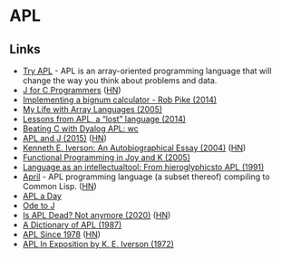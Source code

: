 # APL

## Links

* [Try APL](https://tryapl.org/) - APL is an array-oriented programming language that will change the way you think about problems and data.
* [J for C Programmers](https://www.jsoftware.com/help/jforc/contents.htm) \([HN](https://news.ycombinator.com/item?id=23412724)\)
* [Implementing a bignum calculator - Rob Pike \(2014\)](https://www.youtube.com/watch?v=PXoG0WX0r_E)
* [My Life with Array Languages \(2005\)](http://webdocs.cs.ualberta.ca/~smillie/Jpage/MyLife.pdf)
* [Lessons from APL, a “lost” language \(2014\)](https://blog.benjojo.co.uk/post/2014-05-26-APL-the-lost-language.md)
* [Beating C with Dyalog APL: wc](https://ummaycoc.github.io/wc.apl/)
* [APL and J \(2015\)](https://crypto.stanford.edu/~blynn/c/apl.html) \([HN](https://news.ycombinator.com/item?id=21792763)\)
* [Kenneth E. Iverson: An Autobiographical Essay \(2004\)](http://archive.vector.org.uk/trad/v234/iverson.pdf) \([HN](https://news.ycombinator.com/item?id=21855821)\)
* [Functional Programming in Joy and K \(2005\)](http://archive.vector.org.uk/art10000360)
* [Language as an intellectualtool: From hieroglyphicsto APL \(1991\)](http://citeseerx.ist.psu.edu/viewdoc/download?doi=10.1.1.86.6185&rep=rep1&type=pdf)
* [April](https://github.com/phantomics/april) - APL programming language \(a subset thereof\) compiling to Common Lisp. \([HN](https://news.ycombinator.com/item?id=22225136)\)
* [APL a Day](https://www.sacrideo.us/tag/apl-a-day/)
* [Ode to J](https://zserge.com/posts/j/)
* [Is APL Dead? Not anymore \(2020\)](https://www.sacrideo.us/is-apl-dead/) \([HN](https://news.ycombinator.com/item?id=23055793)\)
* [A Dictionary of APL \(1987\)](https://www.jsoftware.com/papers/APLDictionary1.htm)
* [APL Since 1978](https://dl.acm.org/doi/pdf/10.1145/3386319) \([HN](https://news.ycombinator.com/item?id=23510433)\)
* [APL In Exposition by K. E. Iverson \(1972\)](http://www.softwarepreservation.org/projects/apl/Papers/197201_APL%20In%20Exposition_320-3010.pdf)

